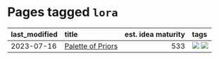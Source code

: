 # Pages tagged `lora`

|last_modified|title|est. idea maturity|tags
|:---|:---|---:|:---|
|2023-07-16|[Palette of Priors](../palette_of_priors.md)|533|[![](https://img.shields.io/badge/tag-experimental-7c795e)](../tags/experimental.md) [![](https://img.shields.io/badge/tag-lora-b61d4d)](../tags/lora.md)|